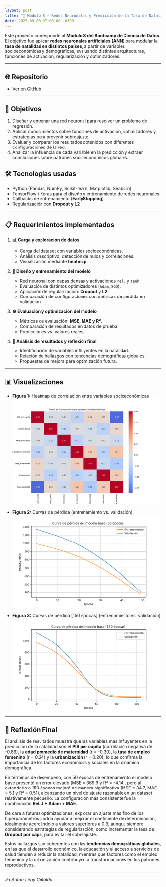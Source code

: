 ```yaml
---
layout: post
title: "👶 Módulo 8 – Redes Neuronales y Predicción de la Tasa de Natalidad"
date: 2025-09-08 07:00:00 -0300
---
```




Este proyecto corresponde al **Módulo 8 del Bootcamp de Ciencia de Datos**.  
El objetivo fue aplicar **redes neuronales artificiales (ANN)** para modelar la **tasa de natalidad en distintos países**, a partir de variables socioeconómicas y demográficas, evaluando distintas arquitecturas, funciones de activación, regularización y optimizadores.

---

## 🌐 Repositorio
- [Ver en GitHub](https://github.com/LirBast/Portafolio/tree/portafolio/modulo_8) 

---



## 🎯 Objetivos

1. Diseñar y entrenar una red neuronal para resolver un problema de regresión.  
2. Aplicar conocimientos sobre funciones de activación, optimizadores y estrategias para prevenir sobreajuste.  
3. Evaluar y comparar los resultados obtenidos con diferentes configuraciones de la red.  
4. Analizar la influencia de cada variable en la predicción y extraer conclusiones sobre patrones socioeconómicos globales.  



## 🛠️ Tecnologías usadas
- Python (Pandas, NumPy, Scikit-learn, Matplotlib, Seaborn)  
- TensorFlow / Keras para el diseño y entrenamiento de redes neuronales  
- Callbacks de entrenamiento (**EarlyStopping**)  
- Regularización con **Dropout y L2**  

---

## 📋 Requerimientos implementados

1. **📊 Carga y exploración de datos**  
   - Carga del dataset con variables socioeconómicas.  
   - Análisis descriptivo, detección de nulos y correlaciones.  
   - Visualización mediante **heatmap**.  

2. **🧠 Diseño y entrenamiento del modelo**  
   - Red neuronal con capas densas y activaciones `relu` y `tanh`.  
   - Evaluación de distintos optimizadores (`Adam`, `SGD`).  
   - Aplicación de regularización: **Dropout** y **L2**.  
   - Comparación de configuraciones con métricas de pérdida en validación.  

3. **⚙️ Evaluación y optimización del modelo**  
   - Métricas de evaluación: **MSE, MAE y R²**.  
   - Comparación de resultados en datos de prueba.  
   - Predicciones vs. valores reales.  

4. **📑 Análisis de resultados y reflexión final**  
   - Identificación de variables influyentes en la natalidad.  
   - Relación de hallazgos con tendencias demográficas globales.  
   - Propuestas de mejora para optimización futura.  

---

## 📊 Visualizaciones  

- **Figura 1:** Heatmap de correlación entre variables socioeconómicas  
![Figura 1](../assets/images/20250110_mod8/Figure_1.png)

- **Figura 2:** Curvas de pérdida (entrenamiento vs. validación)  
![Figura 1](../assets/images/20250110_mod8/Figure_2.png)

- **Figura 3:** Curvas de pérdida [150 epocas] (entrenamiento vs. validación)  
![Figura 1](../assets/images/20250110_mod8/Figure_3.png)

---

## 📝 Reflexión Final

El análisis de resultados muestra que las variables más influyentes en la predicción de la natalidad son el **PIB per cápita** (correlación negativa de -0.86), la **edad promedio de maternidad** (r = -0.30), la **tasa de empleo femenino** (r = 0.24) y la **urbanización** (r = 0.20), lo que confirma la importancia de los factores económicos y sociales en la dinámica demográfica.  

En términos de desempeño, con 50 épocas de entrenamiento el modelo base presentó un error elevado (MSE = 369.9 y R² = -4.14), pero al extenderlo a 150 épocas mejoró de manera significativa (MSE = 34.7, MAE = 5.1 y R² = 0.51), alcanzando un nivel de ajuste razonable en un dataset relativamente pequeño. La configuración más consistente fue la combinación **ReLU + Adam + MAE**.  

De cara a futuras optimizaciones, explorar un ajuste más fino de los hiperparámetros podría ayudar a mejorar el coeficiente de determinación, idealmente acercándolo a valores superiores a 0.9, aunque siempre considerando estrategias de regularización, como incrementar la tasa de **Dropout por capa**, para evitar el sobreajuste.  

Estos hallazgos son coherentes con las **tendencias demográficas globales**, en las que el desarrollo económico, la educación y el acceso a servicios de salud tienden a reducir la natalidad, mientras que factores como el empleo femenino y la urbanización contribuyen a transformaciones en los patrones reproductivos.  

---

✍️ *Autor: Liroy Cataldo*
